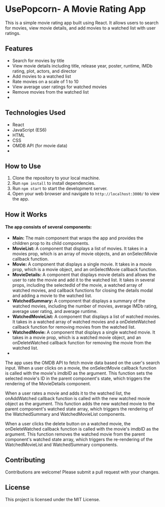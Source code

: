 # UsePopcorn- A Movie Rating App
This is a simple movie rating app built using React. It allows users to search for movies, view movie details, and add movies to a watched list with user ratings.

## Features
- Search for movies by title
- View movie details including title, release year, poster, runtime, IMDb rating, plot, actors, and director
- Add movies to a watched list
- Rate movies on a scale of 1 to 10
- View average user ratings for watched movies
- Remove movies from the watched list
- 
## Technologies Used
- React
- JavaScript (ES6)
- HTML
- CSS
- OMDB API (for movie data)
- 
## How to Use
1. Clone the repository to your local machine.
2. Run `npm install` to install dependencies.
3. Run `npm start` to start the development server.
4. Open your web browser and navigate to `http://localhost:3000/` to view the app.
   
## How it Works
#### The app consists of several components:

- **Main:** The main component that wraps the app and provides the children prop to its child components.
- **MovieList:** A component that displays a list of movies. It takes in a movies prop, which is an array of movie objects, and an onSelectMovie callback function.
- **Movie:** A component that displays a single movie. It takes in a movie prop, which is a movie object, and an onSelectMovie callback function.
- **MovieDetails:** A component that displays movie details and allows the user to rate the movie and add it to the watched list. It takes in several props, including the selectedId of the movie, a watched array of watched movies, and callback functions for closing the details modal and adding a movie to the watched list.
- **WatchedSummary:** A component that displays a summary of the watched movies, including the number of movies, average IMDb rating, average user rating, and average runtime.
- **WatchedMovieList:** A component that displays a list of watched movies. It takes in a watched array of watched movies and a onDeleteWatched callback function for removing movies from the watched list.
- **WatchedMovie:** A component that displays a single watched movie. It takes in a movie prop, which is a watched movie object, and an onDeleteWatched callback function for removing the movie from the watched list.
- 
The app uses the OMDB API to fetch movie data based on the user's search input. When a user clicks on a movie, the onSelectMovie callback function is called with the movie's imdbID as the argument. This function sets the selected movie's ID in the parent component's state, which triggers the rendering of the MovieDetails component.

When a user rates a movie and adds it to the watched list, the onAddWatched callback function is called with the new watched movie object as the argument. This function adds the new watched movie to the parent component's watched state array, which triggers the rendering of the WatchedSummary and WatchedMovieList components.

When a user clicks the delete button on a watched movie, the onDeleteWatched callback function is called with the movie's imdbID as the argument. This function removes the watched movie from the parent component's watched state array, which triggers the re-rendering of the WatchedMovieList and WatchedSummary components.

## Contributing
Contributions are welcome! Please submit a pull request with your changes.

## License
This project is licensed under the MIT License.
